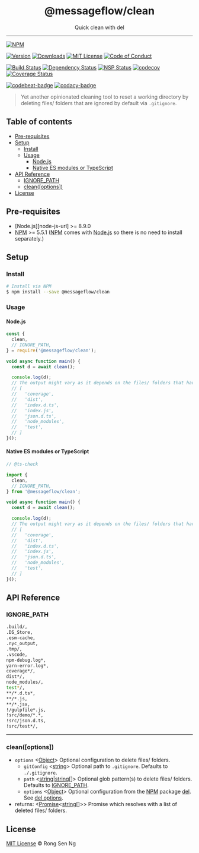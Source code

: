 <div align="center" style="text-align: center;">
  <h1 style="border-bottom: none;">@messageflow/clean</h1>

  <p>Quick clean with del</p>
</div>

<hr />

[![NPM][nodei-badge]][nodei-url]

[![Version][version-badge]][version-url]
[![Downloads][downloads-badge]][downloads-url]
[![MIT License][mit-license-badge]][mit-license-url]
[![Code of Conduct][coc-badge]][coc-url]

[![Build Status][travis-badge]][travis-url]
[![Dependency Status][daviddm-badge]][daviddm-url]
[![NSP Status][nsp-badge]][nsp-url]
[![codecov][codecov-badge]][codecov-url]
[![Coverage Status][coveralls-badge]][coveralls-url]

[![codebeat-badge]][codebeat-url]
[![codacy-badge]][codacy-url]

> Yet another opinionated cleaning tool to reset a working directory by deleting files/ folders that are ignored by default via `.gitignore`.

## Table of contents

- [Pre-requisites](#pre-requisites)
- [Setup](#setup)
  - [Install](#install)
  - [Usage](#usage)
    - [Node.js](#nodejs)
    - [Native ES modules or TypeScript](#native-es-modules-or-typescript)
- [API Reference](#api-reference)
  - [IGNORE_PATH](#ignorepath)
  - [clean([options])](#cleanoptions)
- [License](#license)

## Pre-requisites

- [Node.js][node-js-url] >= 8.9.0
- [NPM][npm-url] >= 5.5.1 ([NPM][npm-url] comes with [Node.js][nodejs-url] so there is no need to install separately.)

## Setup

### Install

```sh
# Install via NPM
$ npm install --save @messageflow/clean
```

### Usage

#### Node.js

```js
const {
  clean,
  // IGNORE_PATH,
} = require('@messageflow/clean');

void async function main() {
  const d = await clean();

  console.log(d);
  // The output might vary as it depends on the files/ folders that have been actually deleted from your system.
  // [
  //   'coverage',
  //   'dist',
  //   'index.d.ts',
  //   'index.js',
  //   'json.d.ts',
  //   'node_modules',
  //   'test',
  // ]
}();
```

#### Native ES modules or TypeScript

```ts
// @ts-check

import {
  clean,
  // IGNORE_PATH,
} from '@messageflow/clean';

void async function main() {
  const d = await clean();

  console.log(d);
  // The output might vary as it depends on the files/ folders that have been actually deleted from your system.
  // [
  //   'coverage',
  //   'dist',
  //   'index.d.ts',
  //   'index.js',
  //   'json.d.ts',
  //   'node_modules',
  //   'test',
  // ]
}();
```

## API Reference

### IGNORE_PATH

```sh
.build/,
.DS_Store,
.esm-cache,
.nyc_output,
.tmp/,
.vscode,
npm-debug.log*,
yarn-error.log*,
coverage*/,
dist*/,
node_modules/,
test*/,
**/*.d.ts*,
**/*.js,
**/*.jsx,
!/gulpfile*.js,
!src/demo/*.*,
!src/json.d.ts,
!src/test*/,
```

___

### clean([options])

- `options` <[Object][object-mdn-url]> Optional configuration to delete files/ folders.
  - `gitConfig` <[string][string-mdn-url]> Optional path to `.gitignore`. Defaults to `./.gitignore`.
  - `path` <[string][string-mdn-url]|[string][string-mdn-url][]> Optional glob pattern(s) to delete files/ folders. Defaults to [IGNORE_PATH][ignore-path-url].
  - `options` <[Object][object-mdn-url]> Optional configuration from the [NPM][npm-url] package [del][del-url]. See [del options][del-options-url].
- returns: <[Promise][promise-mdn-url]&lt;[string][string-mdn-url][]&gt;> Promise which resolves with a list of deleted files/ folders.

## License

[MIT License](https://Messageflow.mit-license.org/) © Rong Sen Ng

<!-- References -->
[typescript-url]: https://github.com/Microsoft/TypeScript
[nodejs-url]: https://nodejs.org
[npm-url]: https://www.npmjs.com
[node-releases-url]: https://nodejs.org/en/download/releases

[ignore-path-url]: #ignore_path
[del-url]: https://github.com/sindresorhus/del
[del-options-url]: https://github.com/sindresorhus/del#options

[array-mdn-url]: https://developer.mozilla.org/en-US/docs/Web/JavaScript/Reference/Global_Objects/Array
[boolean-mdn-url]: https://developer.mozilla.org/en-US/docs/Web/JavaScript/Reference/Global_Objects/Boolean
[function-mdn-url]: https://developer.mozilla.org/en-US/docs/Web/JavaScript/Reference/Global_Objects/Function
[map-mdn-url]: https://developer.mozilla.org/en-US/docs/Web/JavaScript/Reference/Global_Objects/Map
[number-mdn-url]: https://developer.mozilla.org/en-US/docs/Web/JavaScript/Reference/Global_Objects/Number
[object-mdn-url]: https://developer.mozilla.org/en-US/docs/Web/JavaScript/Reference/Global_Objects/Object
[promise-mdn-url]: https://developer.mozilla.org/en-US/docs/Web/JavaScript/Reference/Global_Objects/Promise
[regexp-mdn-url]: https://developer.mozilla.org/en-US/docs/Web/JavaScript/Reference/Global_Objects/RegExp
[set-mdn-url]: https://developer.mozilla.org/en-US/docs/Web/JavaScript/Reference/Global_Objects/Set
[string-mdn-url]: https://developer.mozilla.org/en-US/docs/Web/JavaScript/Reference/Global_Objects/String

<!-- Badges -->
[nodei-badge]: https://nodei.co/npm/@messageflow/clean.png?downloads=true&downloadRank=true&stars=true

[version-badge]: https://img.shields.io/npm/v/@messageflow/clean.svg?style=flat-square
[downloads-badge]: https://img.shields.io/npm/dm/@messageflow/clean.svg?style=flat-square
[mit-license-badge]: https://img.shields.io/github/license/mashape/apistatus.svg?style=flat-square
[coc-badge]: https://img.shields.io/badge/code%20of-conduct-ff69b4.svg?style=flat-square

[travis-badge]: https://img.shields.io/travis/Messageflow/clean.svg?style=flat-square
[daviddm-badge]: https://img.shields.io/david/Messageflow/clean.svg?style=flat-square
[nsp-badge]: https://nodesecurity.io/orgs/messageflow/projects/37832a5a-3b51-442f-b23d-fb6a59046db3/badge?style=flat-square
[codecov-badge]: https://codecov.io/gh/Messageflow/clean/branch/master/graph/badge.svg?style=flat-square
[coveralls-badge]: https://coveralls.io/repos/github/Messageflow/clean/badge.svg?branch=master&style=flat-square

[codebeat-badge]: https://codebeat.co/badges/b4443a81-61e2-479d-92a1-f0a3e2ed97d5?style=flat-square
[codacy-badge]: https://api.codacy.com/project/badge/Grade/a2f6cfcd9bc140488174a2b82c6873f6?style=flat-square

<!-- Links -->
[nodei-url]: https://nodei.co/npm/@messageflow/clean

[version-url]: https://www.npmjs.com/package/@messageflow/clean
[downloads-url]: http://www.npmtrends.com/@messageflow/clean
[mit-license-url]: https://github.com/Messageflow/clean/blob/master/LICENSE
[coc-url]: https://github.com/Messageflow/clean/blob/master/CODE_OF_CONDUCT.md

[travis-url]: https://travis-ci.org/Messageflow/clean
[daviddm-url]: https://david-dm.org/Messageflow/clean
[nsp-url]: https://nodesecurity.io/orgs/messageflow/projects/37832a5a-3b51-442f-b23d-fb6a59046db3
[codecov-url]: https://codecov.io/gh/Messageflow/clean
[coveralls-url]: https://coveralls.io/github/Messageflow/clean?branch=master

[codebeat-url]: https://codebeat.co/projects/github-com-messageflow-clean-master
[codacy-url]: https://www.codacy.com/app/motss/clean?utm_source=github.com&amp;utm_medium=referral&amp;utm_content=Messageflow/clean&amp;utm_campaign=Badge_Grade

